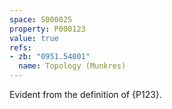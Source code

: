 ```yaml
---
space: S000025
property: P000123
value: true
refs:
- zb: "0951.54001"
  name: Topology (Munkres)
---
```


Evident from the definition of {P123}.
